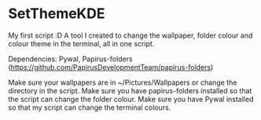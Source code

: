 # SetThemeKDE
My first script :D
A tool I created to change the wallpaper, folder colour and colour theme in the terminal, all in one script. 


Dependencies:
Pywal,
Papirus-folders (https://github.com/PapirusDevelopmentTeam/papirus-folders)

Make sure your wallpapers are in ~/Pictures/Wallpapers or change the directory in the script.
Make sure you have papirus-folders installed so that the script can change the folder colour.
Make sure you have Pywal installed so that my script can change the terminal colours.

